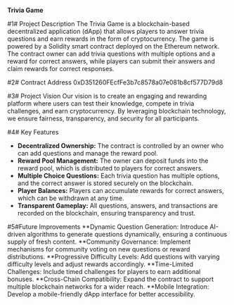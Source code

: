 
**Trivia Game**

#1# Project Description
The Trivia Game is a blockchain-based decentralized application (dApp) that allows players to answer trivia questions and earn rewards in the form of cryptocurrency. The game is powered by a Solidity smart contract deployed on the Ethereum network. The contract owner can add trivia questions with multiple options and a reward for correct answers, while players can submit their answers and claim rewards for correct responses.

#2# Contract Address
0xD351260FEcfFe3b7c8578a07e081b8cf577D79d8

#3# Project Vision
Our vision is to create an engaging and rewarding platform where users can test their knowledge, compete in trivia challenges, and earn cryptocurrency. By leveraging blockchain technology, we ensure fairness, transparency, and security for all participants.

#4# Key Features
- **Decentralized Ownership:** The contract is controlled by an owner who can add questions and manage the reward pool.
- **Reward Pool Management:** The owner can deposit funds into the reward pool, which is distributed to players for correct answers.
- **Multiple Choice Questions:** Each trivia question has multiple options, and the correct answer is stored securely on the blockchain.
- **Player Balances:** Players can accumulate rewards for correct answers, which can be withdrawn at any time.
- **Transparent Gameplay:** All questions, answers, and transactions are recorded on the blockchain, ensuring transparency and trust.

#5#Future Improvements
   **Dynamic Question Generation: Introduce AI-driven algorithms to generate questions dynamically, ensuring a continuous supply of fresh content.
    **Community Governance: Implement mechanisms for community voting on new questions or reward distributions.
    **Progressive Difficulty Levels: Add questions with varying difficulty levels and adjust rewards accordingly.
    **Time-Limited Challenges: Include timed challenges for players to earn additional bonuses.
    **Cross-Chain Compatibility: Expand the contract to support multiple blockchain networks for a wider reach.
    **Mobile Integration: Develop a mobile-friendly dApp interface for better accessibility.